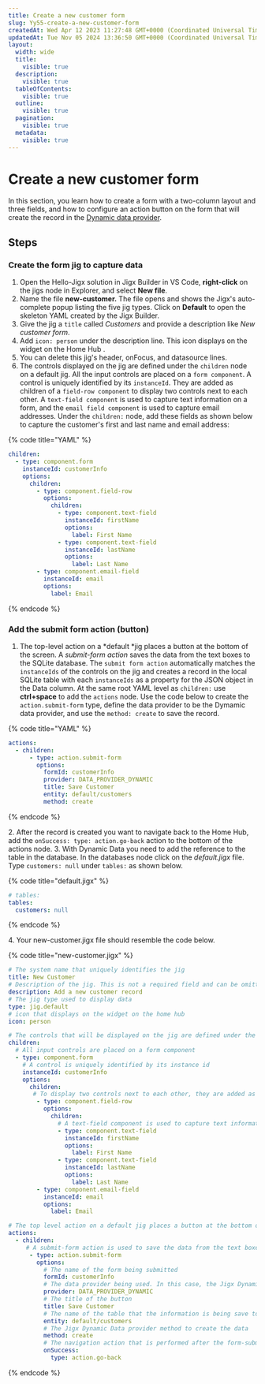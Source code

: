 ```yaml
---
title: Create a new customer form
slug: Yy55-create-a-new-customer-form
createdAt: Wed Apr 12 2023 11:27:48 GMT+0000 (Coordinated Universal Time)
updatedAt: Tue Nov 05 2024 13:36:50 GMT+0000 (Coordinated Universal Time)
layout:
  width: wide
  title:
    visible: true
  description:
    visible: true
  tableOfContents:
    visible: true
  outline:
    visible: true
  pagination:
    visible: true
  metadata:
    visible: true
---
```


# Create a new customer form

In this section, you learn how to create a form with a two-column layout and three fields, and how to configure an action button on the form that will create the record in the [Dynamic data provider](../../../building-apps-with-jigx/data/data-providers/dynamic-data/dynamic-data.md).

## Steps

### Create the form jig to capture data

1. Open the Hello-Jigx solution in Jigx Builder in VS Code, **right-click** on the jigs node in Explorer, and select **New file**.
2. Name the file **new-customer.** The file opens and shows the Jigx's auto-complete popup listing the five jig types. Click on **Default** to open the skeleton YAML created by the Jigx Builder.
3. Give the jig a `title` called _Customers_ and provide a description like _New customer form_.
4. Add `icon: person` under the description line. This icon displays on the widget on the Home Hub .
5. You can delete this jig's header, onFocus, and datasource lines.
6. The controls displayed on the jig are defined under the `children` node on a default jig. All the input controls are placed on a `form component`. A control is uniquely identified by its `instanceId`. They are added as children of a `field-row component` to display two controls next to each other. A `text-field component` is used to capture text information on a form, and the `email field component` is used to capture email addresses. Under the `children:` node, add these fields as shown below to capture the customer's first and last name and email address:

{% code title="YAML" %}
```yaml
children:
  - type: component.form
    instanceId: customerInfo
    options:
      children:
        - type: component.field-row
          options:
            children:
              - type: component.text-field
                instanceId: firstName
                options:
                  label: First Name
              - type: component.text-field
                instanceId: lastName
                options:
                  label: Last Name
        - type: component.email-field
          instanceId: email
          options:
            label: Email
```
{% endcode %}

### Add the submit form action (button)

1. The top-level action on a \*default \*jig places a button at the bottom of the screen. A _submit-form action_ saves the data from the text boxes to the SQLite database. The `submit form action` automatically matches the `instanceIds` of the controls on the jig and creates a record in the local SQLite table with each `instanceIds` as a property for the JSON object in the Data column. At the same root YAML level as `children:` use **ctrl+space** to add the `actions` node. Use the code below to create the `action.submit-form` type, define the data provider to be the Dymamic data provider, and use the `method: create` to save the record.

{% code title="YAML" %}
```yaml
actions:
  - children:
      - type: action.submit-form
        options:
          formId: customerInfo
          provider: DATA_PROVIDER_DYNAMIC
          title: Save Customer
          entity: default/customers
          method: create
```
{% endcode %}

2\. After the record is created you want to navigate back to the Home Hub, add the `onSuccess: type: action.go-back` action to the bottom of the actions node. 3. With Dynamic Data you need to add the reference to the table in the database. In the databases node click on the _default.jigx_ file. Type `customers: null` under `tables:` as shown below.&#x20;

{% code title="default.jigx" %}
```yaml
# tables:
tables:
  customers: null
```
{% endcode %}

4\. Your new-customer.jigx file should resemble the code below.

{% code title="new-customer.jigx" %}
```yaml
# The system name that uniquely identifies the jig
title: New Customer
# Description of the jig. This is not a required field and can be omitted
description: Add a new customer record
# The jig type used to display data
type: jig.default
# icon that displays on the widget on the home hub
icon: person

# The controls that will be displayed on the jig are defined under the children node on a default jig   
children:
  # All input controls are placed on a form component
  - type: component.form
    # A control is uniquely identified by its instance id
    instanceId: customerInfo
    options:
      children:
       # To display two controls next to each other, they are added as children of a field-row component
        - type: component.field-row
          options:
            children:
              # A text-field component is used to capture text information on a form
              - type: component.text-field
                instanceId: firstName
                options:
                  label: First Name
              - type: component.text-field
                instanceId: lastName
                options:
                  label: Last Name
        - type: component.email-field
          instanceId: email
          options:
            label: Email

# The top level action on a default jig places a button at the bottom of the screen
actions:
  - children:
     # A submit-form action is used to save the data from the text boxes to the SQLite database. The submit form action will automatically match the instanceIds of the controls on the jig and create a record in the local SQLite table with each instanceIds as a property for the JSON object in the Data column
      - type: action.submit-form
        options:
          # The name of the form being submitted
          formId: customerInfo
          # The data provider being used. In this case, the Jigx Dynamic Data provider, which is a built-in database using methods to work with the data. 
          provider: DATA_PROVIDER_DYNAMIC
          # The title of the button
          title: Save Customer
          # The name of the table that the information is being save to. All Dynamic Data-based tables are saved in the "default" database 
          entity: default/customers
          # The Jigx Dynamic Data provider method to create the data
          method: create
          # The navigation action that is performed after the form-submit action completes
          onSuccess: 
            type: action.go-back
```
{% endcode %}

